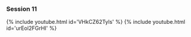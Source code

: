 ### Session 11
{% include youtube.html id='VHkCZ62Tyls' %}
{% include youtube.html id='urEol2FGrHI' %}

